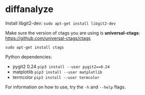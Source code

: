 # diffanalyze

Install libgit2-dev:
```sudo apt-get install libgit2-dev```



Make sure the version of ctags you are using is **universal-ctags**: https://github.com/universal-ctags/ctags

```sudo apt-get install ctags```

Python dependencies:
- pygit2 0.24
  ```pip3 install --user pygit2==0.24```
- matplotlib
  ```pip3 install --user matplotlib```
- termcolor
  ```pip3 install --user termcolor```

For information on how to use, try the `-h` and `--help` flags.

